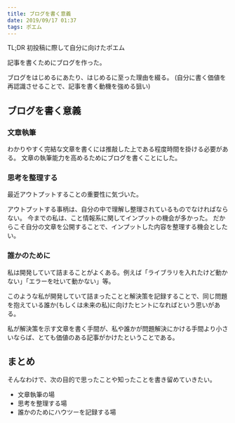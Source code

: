 ```yaml
---
title: ブログを書く意義
date: 2019/09/17 01:37
tags: ポエム
---
```


TL;DR 初投稿に際して自分に向けたポエム

記事を書くためにブログを作った。

ブログをはじめるにあたり、はじめるに至った理由を綴る。
(自分に書く価値を再認識させることで、記事を書く動機を強める狙い)

## ブログを書く意義

### 文章執筆

わかりやすく完結な文章を書くには推敲した上である程度時間を掛ける必要がある。
文章の執筆能力を高めるためにブログを書くことにした。

### 思考を整理する

最近アウトプットすることの重要性に気づいた。

アウトプットする事柄は、自分の中で理解し整理されているものでなければならない。
今までの私は、こと情報系に関してインプットの機会が多かった。
だからこそ自分の文章を公開することで、インプットした内容を整理する機会としたい。

### 誰かのために

私は開発していて詰まることがよくある。例えば「ライブラリを入れたけど動かない」「エラーを吐いて動かない」等。

このような私が開発していて詰まったことと解決策を記録することで、同じ問題を抱えている誰か(もしくは未来の私)に向けたヒントになればという思いがある。

私が解決策を示す文章を書く手間が、私や誰かが問題解決にかける手間より小さいならば、とても価値のある記事がかけたということである。

## まとめ

そんなわけで、次の目的で思ったことや知ったことを書き留めていきたい。

- 文章執筆の場
- 思考を整理する場
- 誰かのためにハウツーを記録する場
